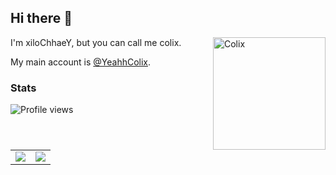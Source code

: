 ## Hi there 👋

<img align="right" alt="Colix" width="180" src="https://cdn.colix.pages.dev/xiloc.png" />
I'm xiloChhaeY, but you can call me colix.

My main account is [@YeahhColix](https://github.com/YeahhColix).

### Stats 

![Profile views](https://komarev.com/ghpvc/?username=xilochhaey)
<table>
  <tr>
    <td align="center" style="padding=0;width=50%;">
      <img src="https://github-readme-stats.vercel.app/api/?username=xilochhaey&show_icons=true&hide_border=true&hide_title=true&count_private=true&theme=dracula" />
    </td>
    <td align="center" style="padding=0;width=50%;">
      <img src="https://github-readme-stats.quantumlytangled.vercel.app/api/top-langs/?username=xilochhaey&layout=compact&show_icons=true&hide_border=true&count_private=true&theme=dracula" />
    </td>
  </tr>
</table>

<!--
**YeahhColix/YeahhColix** is a ✨ _special_ ✨ repository because its `README.md` (this file) appears on your GitHub profile.

Here are some ideas to get you started:

- 🔭 I’m currently working on ...
- 🌱 I’m currently learning ...
- 👯 I’m looking to collaborate on ...
- 🤔 I’m looking for help with ...
- 💬 Ask me about ...
- 📫 How to reach me: ...
- 😄 Pronouns: ...
- ⚡ Fun fact: ...
-->
